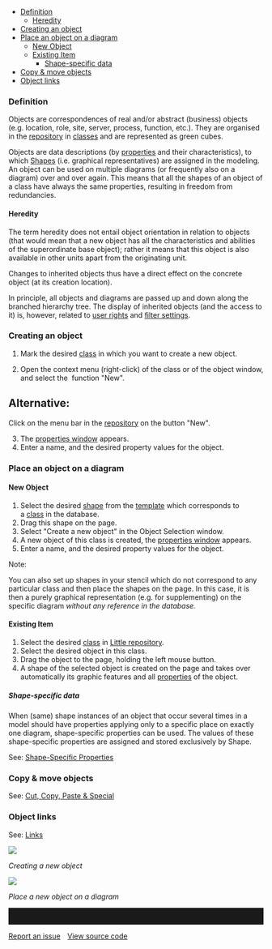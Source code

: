 -   [Definition](#definition)
    -   [Heredity](#heredity)
-   [Creating an object](#creating-an-object)
-   [Place an object on a diagram](#place-an-object-on-a-diagram)
    -   [New Object](#new-object)
    -   [Existing Item](#existing-item)
        -   [Shape-specific data](#shape-specific-data)
-   [Copy & move objects](#copy--move-objects)
-   [Object links](#object-links)


### Definition

Objects are correspondences of real and/or abstract (business) objects
(e.g. location, role, site, server, process, function, etc.). They are
organised in the [repository](repository) in [classes](class) and are
represented as green cubes.

Objects are data descriptions
(by [properties](property-group-and-property) and their characteristics), to
which [Shapes](shapes-stencils-and-templates) (i.e. graphical
representatives) are assigned in the modeling. An object can be used on
multiple diagrams (or frequently also on a diagram) over and over again.
This means that all the shapes of an object of a class have always the
same properties, resulting in freedom from redundancies.

#### Heredity

The term heredity does not entail object orientation in relation to
objects (that would mean that a new object has all the characteristics
and abilities of the superordinate base object); rather it means that
this object is also available in other units apart from the originating
unit.

Changes to inherited objects thus have a direct effect on the concrete
object (at its creation location).

In principle, all objects and diagrams are passed up and down along the
branched hierarchy tree. The display of inherited objects (and the
access to it) is, however, related to [user
rights](permissions) and [filter settings](search-and-filters).

### Creating an object

1.  Mark the desired [class](class) in which you want to create a new
    object.

2.  Open the context menu (right-click) of the class or of the object
    window, and select the  function "New".

   <div class="success">
  <h2>Alternative:</h2>

  Click on the menu bar in the [repository](repository) on the button
  "New".
    </div> 

3.  The [properties window](properties-dialog-box) appears.
4.  Enter a name, and the desired property values for the object.

### Place an object on a diagram

#### New Object

1.  Select the desired [shape](shapes-stencils-and-templates) from
    the [template](shapes-stencils-and-templates) which corresponds to
    a [class](class) in the database.
2.  Drag this shape on the page.
3.  Select "Create a new object" in the Object Selection window.
4.  A new object of this class is created, the [properties
    window](properties-dialog-box) appears.
5.  Enter a name, and the desired property values for the object.

<div class="info">
Note:

You can also set up shapes in your stencil which do not correspond to
any particular class and then place the shapes on the page. In this
case, it is then a purely graphical representation (e.g. for
supplementing) on the specific diagram *without any reference in the
database.*
  </div>
  

#### Existing Item

1.  Select the desired [class](class) in [Little
    repository](graphical-visio-modeler).
2.  Select the desired object in this class.
3.  Drag the object to the page, holding the left mouse button.
4.  A shape of the selected object is created on the page and takes over
    automatically its graphic features and
    all [properties](property-group-property) of the object.

##### Shape-specific data

When (same) shape instances of an object that occur several times in a
model should have properties applying only to a specific place on
exactly one diagram, shape-specific properties can be used. The values
of these shape-specific properties are assigned and stored exclusively
by Shape.

See: [Shape-Specific Properties](shape-specific-properties)

### Copy & move objects

See: [Cut, Copy, Paste & Special](cut-copy-paste-and-special)

### Object links

See: [Links](links)

*![](//images.ctfassets.net/utx1h0gfm1om/1hi5jy4a0cEIsO4Y6sW0UG/b24121e9455538d30602535b207c3ba3/329254.png)*

*Creating a new object*

  


![](//images.ctfassets.net/utx1h0gfm1om/1DVGKgYOeIOcIcgcmUiCII/56342fe47e1a2b06bb10e671e6832c09/329258.png)

*Place a new object on a diagram*
<hr style="padding-top:2rem" />
<a href="https://github.com/process4/docs/issues" target="_blank" class="bgw btn btn-primary btn-lg shadow-sm">Report an issue</a>
<a href="https://github.com/process4/docs" target="_blank" class="bgw btn btn-primary btn-lg shadow-sm" style="margin-left:10px;">View source code</a>